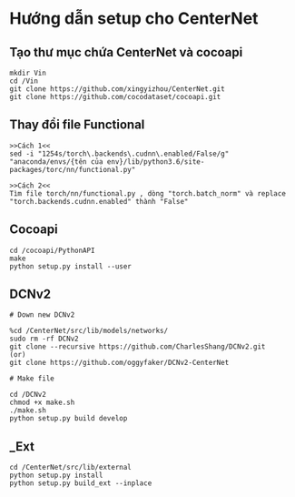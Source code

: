 # Hướng dẫn setup cho CenterNet
## Tạo thư mục chứa CenterNet và cocoapi

```
mkdir Vin 
cd /Vin 
git clone https://github.com/xingyizhou/CenterNet.git
git clone https://github.com/cocodataset/cocoapi.git
```
## Thay đổi file Functional
```
>>Cách 1<< 
sed -i "1254s/torch\.backends\.cudnn\.enabled/False/g" "anaconda/envs/{tên của env}/lib/python3.6/site-packages/torc/nn/functional.py"

>>Cách 2<<
Tìm file torch/nn/functional.py , dòng "torch.batch_norm" và replace "torch.backends.cudnn.enabled" thành "False"
```

## Cocoapi 
```
cd /cocoapi/PythonAPI
make
python setup.py install --user
```

## DCNv2 
```
# Down new DCNv2 

%cd /CenterNet/src/lib/models/networks/
sudo rm -rf DCNv2
git clone --recursive https://github.com/CharlesShang/DCNv2.git
(or)
git clone https://github.com/oggyfaker/DCNv2-CenterNet

# Make file 

cd /DCNv2
chmod +x make.sh
./make.sh
python setup.py build develop
```

## _Ext 
```
cd /CenterNet/src/lib/external
python setup.py install 
python setup.py build_ext --inplace
```
